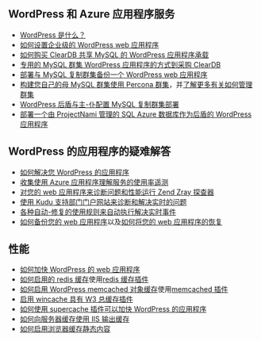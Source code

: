 ## <a name="wordpress-and-azure-app-service"></a>WordPress 和 Azure 应用程序服务

* [WordPress 是什么？](https://wordpress.org/)
* [如何设置企业级的 WordPress web 应用程序](../articles/app-service-web/web-sites-php-enterprise-wordpress.md)
* [如何购买 ClearDB 共享 MySQL 的 WordPress 应用程序承载](http://blog.syntaxc4.net/post/2012/12/03/provisioning-a-mysql-database-from-the-windows-azure-store.aspx)
* [专用的 MySQL 群集 WordPress 应用程序的方式到采购 ClearDB](https://azure.microsoft.com/blog/announcing-new-mysql-premium-tiers-from-cleardb/)
* [部署与 MySQL 复制群集备份一个 WordPress web 应用程序](/documentation/templates/wordpress-mysql-replication/)
* [构建您自己的母 MySQL 群集使用 Percona 群集](/documentation/templates/mysql-ha-pxc/)，并[了解更多有关如何管理群集](https://github.com/fanjeffrey/axiom.articles/tree/master/pxc)
* [WordPress 后盾与主-仆配置 MySQL 复制群集部署](/documentation/templates/mysql-replication/)
* [部署一个由 ProjectNami 管理的 SQL Azure 数据库作为后盾的 WordPress 应用程序](/marketplace/partners/projectnami/projectnami/)
  
## <a name="troubleshooting-wordpress-application"></a>WordPress 的应用程序的疑难解答

* [如何解决您 WordPress 的应用程序](https://sunithamk.wordpress.com/2014/09/04/wordpress-troubleshooting-techniques-on-azure-websites/)
* [收集使用 Azure 应用程序理解服务的使用率遥测](https://azure.microsoft.com/blog/usage-analytics-for-wordpress-with-azure-app-insights/)
* [对您的 web 应用程序来诊断问题和性能运行 Zend Zray 探查器](https://sunithamk.wordpress.com/2015/08/04/profiling-php-application-on-azure-web-apps/)
* [使用 Kudu 支持部门门户网站来诊断和解决实时的问题](https://sunithamk.wordpress.com/2015/11/04/diagnose-and-mitigate-issues-with-azure-web-apps-support-portal/)
* [各种自动-修复的使用规则来自动执行解决实时事件](http://microsoftazurewebsitescheatsheet.info/#auto-heal)
* [如何备份您的 web 应用程序](../articles/app-service-web/web-sites-backup.md)以及[如何将您的 web 应用程序的恢复](../articles/app-service-web/web-sites-restore.md)

## <a name="performance"></a>性能

* [如何加快 WordPress 的 web 应用程序](https://sunithamk.wordpress.com/2014/08/01/10-ways-to-speed-up-your-wordpress-site-on-azure-websites/)
* [如何启用的 redis 缓存](../articles/redis-cache/cache-dotnet-how-to-use-azure-redis-cache.md)使用[redis 缓存插件](https://wordpress.org/plugins/wp-redis/)
* [如何启用 WordPress memcached 对象缓存](../articles/app-service-web/web-sites-connect-to-redis-using-memcache-protocol.md)使用[memcached 插件](https://wordpress.org/plugins/memcached/)
* [启用 wincache 具有 W3 总缓存插件](https://wordpress.org/plugins/w3-total-cache/)
* [如何使用 supercache 插件可以加快 WordPress 的应用程序](http://ruslany.net/2008/12/speed-up-wordpress-on-iis-70/)
* [如何向服务器缓存使用 IIS 输出缓存](http://blogs.msdn.com/b/brian_swan/archive/2011/06/08/performance-tuning-php-apps-on-windows-iis-with-output-caching.aspx)
* [如何启用浏览器缓存静态内容](http://www.iis.net/configreference/system.webserver/staticcontent)

